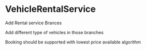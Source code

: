 # VehicleRentalService
Add Rental service Brances

Add different type of vehicles in those branches

Booking should be supported with lowest price available algorithm

